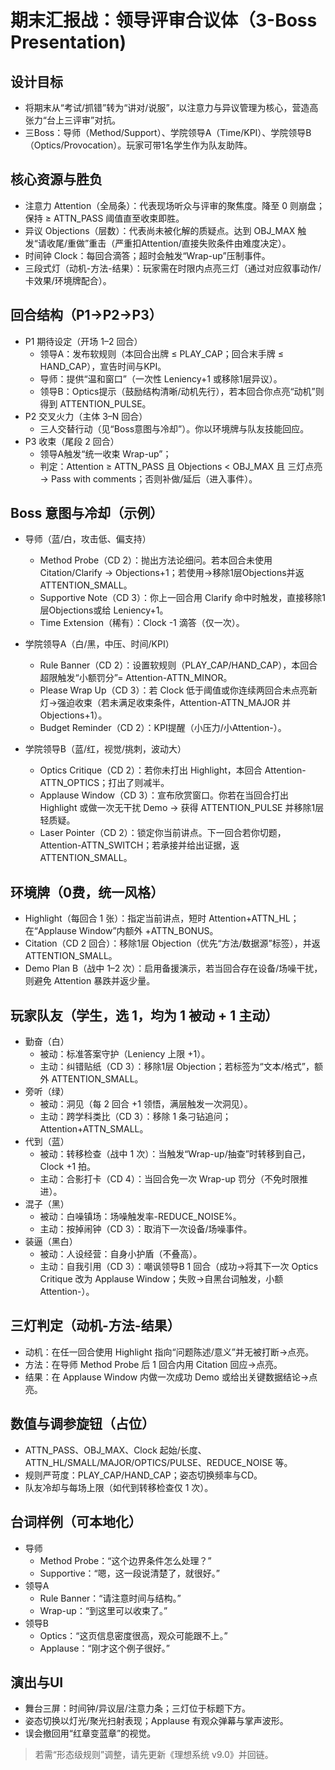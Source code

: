 # 期末汇报战：领导评审合议体（3-Boss Presentation)

## 设计目标
- 将期末从“考试/抓错”转为“讲对/说服”，以注意力与异议管理为核心，营造高张力“台上三评审”对抗。
- 三Boss：导师（Method/Support）、学院领导A（Time/KPI）、学院领导B（Optics/Provocation）。玩家可带1名学生作为队友助阵。

## 核心资源与胜负
- 注意力 Attention（全局条）：代表现场听众与评审的聚焦度。降至 0 则崩盘；保持 ≥ ATTN_PASS 阈值直至收束即胜。
- 异议 Objections（层数）：代表尚未被化解的质疑点。达到 OBJ_MAX 触发“请收尾/重做”重击（严重扣Attention/直接失败条件由难度决定）。
- 时间钟 Clock：每回合滴答；超时会触发“Wrap-up”压制事件。
- 三段式灯（动机-方法-结果）：玩家需在时限内点亮三灯（通过对应叙事动作/卡效果/环境牌配合）。

## 回合结构（P1→P2→P3）
- P1 期待设定（开场 1–2 回合）
  - 领导A：发布软规则（本回合出牌 ≤ PLAY_CAP；回合末手牌 ≤ HAND_CAP），宣告时间与KPI。
  - 导师：提供“温和窗口”（一次性 Leniency+1 或移除1层异议）。
  - 领导B：Optics提示（鼓励结构清晰/动机先行），若本回合你点亮“动机”则得到 ATTENTION_PULSE。
- P2 交叉火力（主体 3–N 回合）
  - 三人交替行动（见“Boss意图与冷却”）。你以环境牌与队友技能回应。
- P3 收束（尾段 2 回合）
  - 领导A触发“统一收束 Wrap-up”；
  - 判定：Attention ≥ ATTN_PASS 且 Objections < OBJ_MAX 且 三灯点亮 → Pass with comments；否则补做/延后（进入事件）。

## Boss 意图与冷却（示例）
- 导师（蓝/白，攻击低、偏支持）
  - Method Probe（CD 2）：抛出方法论细问。若本回合未使用 Citation/Clarify → Objections+1；若使用→移除1层Objections并返 ATTENTION_SMALL。
  - Supportive Note（CD 3）：你上一回合用 Clarify 命中时触发，直接移除1层Objections或给 Leniency+1。
  - Time Extension（稀有）：Clock -1 滴答（仅一次）。

- 学院领导A（白/黑，中压、时间/KPI）
  - Rule Banner（CD 2）：设置软规则（PLAY_CAP/HAND_CAP），本回合超限触发“小额罚分”= Attention-ATTN_MINOR。
  - Please Wrap Up（CD 3）：若 Clock 低于阈值或你连续两回合未点亮新灯→强迫收束（若未满足收束条件，Attention-ATTN_MAJOR 并 Objections+1）。
  - Budget Reminder（CD 2）：KPI提醒（小压力/小Attention-）。

- 学院领导B（蓝/红，视觉/挑刺，波动大）
  - Optics Critique（CD 2）：若你未打出 Highlight，本回合 Attention-ATTN_OPTICS；打出了则减半。
  - Applause Window（CD 3）：宣布欣赏窗口。你若在当回合打出 Highlight 或做一次无干扰 Demo → 获得 ATTENTION_PULSE 并移除1层轻质疑。
  - Laser Pointer（CD 2）：锁定你当前讲点。下一回合若你切题，Attention-ATTN_SWITCH；若承接并给出证据，返 ATTENTION_SMALL。

## 环境牌（0费，统一风格）
- Highlight（每回合 1 张）：指定当前讲点，短时 Attention+ATTN_HL；在“Applause Window”内额外 +ATTN_BONUS。
- Citation（CD 2 回合）：移除1层 Objection（优先“方法/数据源”标签），并返 ATTENTION_SMALL。
- Demo Plan B（战中 1–2 次）：启用备援演示，若当回合存在设备/场噪干扰，则避免 Attention 暴跌并返少量。

## 玩家队友（学生，选 1，均为 1 被动 + 1 主动）
- 勤奋（白）
  - 被动：标准答案守护（Leniency 上限 +1）。
  - 主动：纠错贴纸（CD 3）：移除1层 Objection；若标签为“文本/格式”，额外 ATTENTION_SMALL。
- 旁听（绿）
  - 被动：洞见（每 2 回合 +1 领悟，满层触发一次洞见）。
  - 主动：跨学科类比（CD 3）：移除 1 条刁钻追问；Attention+ATTN_SMALL。
- 代到（蓝）
  - 被动：转移检查（战中 1 次）：当触发“Wrap-up/抽查”时转移到自己，Clock +1 拍。
  - 主动：合影打卡（CD 4）：当回合免一次 Wrap-up 罚分（不免时限推进）。
- 混子（黑）
  - 被动：白噪镇场：场噪触发率-REDUCE_NOISE%。
  - 主动：按掉闹钟（CD 3）：取消下一次设备/场噪事件。
- 装逼（黑白）
  - 被动：人设经营：自身小护盾（不叠高）。
  - 主动：自我引用（CD 3）：嘲讽领导B 1 回合（成功→将其下一次 Optics Critique 改为 Applause Window；失败→自黑台词触发，小额 Attention-）。

## 三灯判定（动机-方法-结果）
- 动机：在任一回合使用 Highlight 指向“问题陈述/意义”并无被打断→点亮。
- 方法：在导师 Method Probe 后 1 回合内用 Citation 回应→点亮。
- 结果：在 Applause Window 内做一次成功 Demo 或给出关键数据结论→点亮。

## 数值与调参旋钮（占位）
- ATTN_PASS、OBJ_MAX、Clock 起始/长度、ATTN_HL/SMALL/MAJOR/OPTICS/PULSE、REDUCE_NOISE 等。
- 规则严苛度：PLAY_CAP/HAND_CAP；姿态切换频率与CD。
- 队友冷却与每场上限（如代到转移检查仅 1 次）。

## 台词样例（可本地化）
- 导师
  - Method Probe：“这个边界条件怎么处理？”
  - Supportive：“嗯，这一段说清楚了，就很好。”
- 领导A
  - Rule Banner：“请注意时间与结构。”
  - Wrap-up：“到这里可以收束了。”
- 领导B
  - Optics：“这页信息密度很高，观众可能跟不上。”
  - Applause：“刚才这个例子很好。”

## 演出与UI
- 舞台三屏：时间钟/异议层/注意力条；三灯位于标题下方。
- 姿态切换以灯光/聚光扫射表现；Applause 有观众弹幕与掌声波形。
- 误会撤回用“红章变蓝章”的视觉。

> 若需“形态级规则”调整，请先更新《理想系统 v9.0》并回链。
